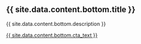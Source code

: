 ## {{ site.data.content.bottom.title }}

{{ site.data.content.bottom.description }}

<div class="cta-section">
  <a href="{{ site.data.content.bottom.cta_link }}" class="btn">{{ site.data.content.bottom.cta_text }}</a>
</div>

